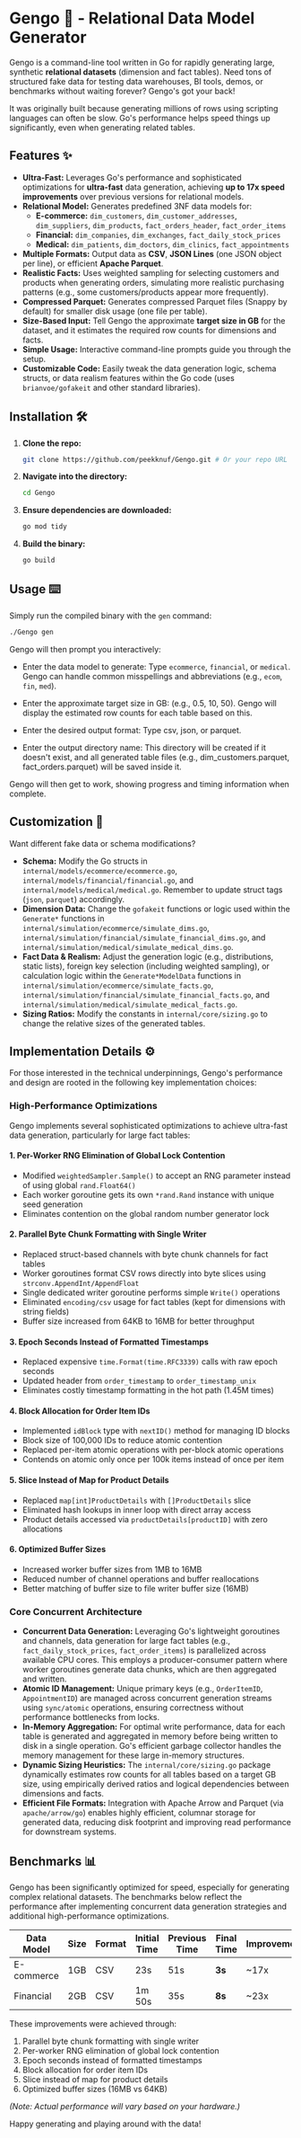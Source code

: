 # Gengo 🚀 - Relational Data Model Generator

Gengo is a command-line tool written in Go for rapidly generating large, synthetic **relational datasets** (dimension and fact tables). Need tons of structured fake data for testing data warehouses, BI tools, demos, or benchmarks without waiting forever? Gengo's got your back!

It was originally built because generating millions of rows using scripting languages can often be slow. Go's performance helps speed things up significantly, even when generating related tables.

## Features ✨

- **Ultra-Fast:** Leverages Go's performance and sophisticated optimizations for **ultra-fast** data generation, achieving **up to 17x speed improvements** over previous versions for relational models.
- **Relational Model:** Generates predefined 3NF data models for:
    - **E-commerce:** `dim_customers`, `dim_customer_addresses`, `dim_suppliers`, `dim_products`, `fact_orders_header`, `fact_order_items`
    - **Financial:** `dim_companies`, `dim_exchanges`, `fact_daily_stock_prices`
    - **Medical:** `dim_patients`, `dim_doctors`, `dim_clinics`, `fact_appointments`
- **Multiple Formats:** Output data as **CSV**, **JSON Lines** (one JSON object per line), or efficient **Apache Parquet**.
- **Realistic Facts:** Uses weighted sampling for selecting customers and products when generating orders, simulating more realistic purchasing patterns (e.g., some customers/products appear more frequently).
- **Compressed Parquet:** Generates compressed Parquet files (Snappy by default) for smaller disk usage (one file per table).
- **Size-Based Input:** Tell Gengo the approximate **target size in GB** for the dataset, and it estimates the required row counts for dimensions and facts.
- **Simple Usage:** Interactive command-line prompts guide you through the setup.
- **Customizable Code:** Easily tweak the data generation logic, schema structs, or data realism features within the Go code (uses `brianvoe/gofakeit` and other standard libraries).

## Installation 🛠️

1. **Clone the repo:**

   ```bash
   git clone https://github.com/peekknuf/Gengo.git # Or your repo URL
   ```

2. **Navigate into the directory:**

   ```bash
   cd Gengo
   ```

3. **Ensure dependencies are downloaded:**

   ```bash
   go mod tidy
   ```

4. **Build the binary:**

   ```bash
   go build
   ```

## Usage ⌨️

Simply run the compiled binary with the `gen` command:

```bash
./Gengo gen
```

Gengo will then prompt you interactively:

- Enter the data model to generate: Type `ecommerce`, `financial`, or `medical`. Gengo can handle common misspellings and abbreviations (e.g., `ecom`, `fin`, `med`).

- Enter the approximate target size in GB: (e.g., 0.5, 10, 50). Gengo will display the estimated row counts for each table based on this.

- Enter the desired output format: Type csv, json, or parquet.

- Enter the output directory name: This directory will be created if it doesn't exist, and all generated table files (e.g., dim_customers.parquet, fact_orders.parquet) will be saved inside it.

Gengo will then get to work, showing progress and timing information when complete.

## Customization 🎨

Want different fake data or schema modifications?

- **Schema:** Modify the Go structs in `internal/models/ecommerce/ecommerce.go`, `internal/models/financial/financial.go`, and `internal/models/medical/medical.go`. Remember to update struct tags (`json`, `parquet`) accordingly.
- **Dimension Data:** Change the `gofakeit` functions or logic used within the `Generate*` functions in `internal/simulation/ecommerce/simulate_dims.go`, `internal/simulation/financial/simulate_financial_dims.go`, and `internal/simulation/medical/simulate_medical_dims.go`.
- **Fact Data & Realism:** Adjust the generation logic (e.g., distributions, static lists), foreign key selection (including weighted sampling), or calculation logic within the `Generate*ModelData` functions in `internal/simulation/ecommerce/simulate_facts.go`, `internal/simulation/financial/simulate_financial_facts.go`, and `internal/simulation/medical/simulate_medical_facts.go`.
- **Sizing Ratios:** Modify the constants in `internal/core/sizing.go` to change the relative sizes of the generated tables.

## Implementation Details ⚙️

For those interested in the technical underpinnings, Gengo's performance and design are rooted in the following key implementation choices:

### High-Performance Optimizations

Gengo implements several sophisticated optimizations to achieve ultra-fast data generation, particularly for large fact tables:

#### 1. Per-Worker RNG Elimination of Global Lock Contention
- Modified `weightedSampler.Sample()` to accept an RNG parameter instead of using global `rand.Float64()`
- Each worker goroutine gets its own `*rand.Rand` instance with unique seed generation
- Eliminates contention on the global random number generator lock

#### 2. Parallel Byte Chunk Formatting with Single Writer
- Replaced struct-based channels with byte chunk channels for fact tables
- Worker goroutines format CSV rows directly into byte slices using `strconv.AppendInt/AppendFloat`
- Single dedicated writer goroutine performs simple `Write()` operations
- Eliminated `encoding/csv` usage for fact tables (kept for dimensions with string fields)
- Buffer size increased from 64KB to 16MB for better throughput

#### 3. Epoch Seconds Instead of Formatted Timestamps
- Replaced expensive `time.Format(time.RFC3339)` calls with raw epoch seconds
- Updated header from `order_timestamp` to `order_timestamp_unix`
- Eliminates costly timestamp formatting in the hot path (1.45M times)

#### 4. Block Allocation for Order Item IDs
- Implemented `idBlock` type with `nextID()` method for managing ID blocks
- Block size of 100,000 IDs to reduce atomic contention
- Replaced per-item atomic operations with per-block atomic operations
- Contends on atomic only once per 100k items instead of once per item

#### 5. Slice Instead of Map for Product Details
- Replaced `map[int]ProductDetails` with `[]ProductDetails` slice
- Eliminated hash lookups in inner loop with direct array access
- Product details accessed via `productDetails[productID]` with zero allocations

#### 6. Optimized Buffer Sizes
- Increased worker buffer sizes from 1MB to 16MB
- Reduced number of channel operations and buffer reallocations
- Better matching of buffer size to file writer buffer size (16MB)

### Core Concurrent Architecture

- **Concurrent Data Generation:** Leveraging Go's lightweight goroutines and channels, data generation for large fact tables (e.g., `fact_daily_stock_prices`, `fact_order_items`) is parallelized across available CPU cores. This employs a producer-consumer pattern where worker goroutines generate data chunks, which are then aggregated and written.
- **Atomic ID Management:** Unique primary keys (e.g., `OrderItemID`, `AppointmentID`) are managed across concurrent generation streams using `sync/atomic` operations, ensuring correctness without performance bottlenecks from locks.
- **In-Memory Aggregation:** For optimal write performance, data for each table is generated and aggregated in memory before being written to disk in a single operation. Go's efficient garbage collector handles the memory management for these large in-memory structures.
- **Dynamic Sizing Heuristics:** The `internal/core/sizing.go` package dynamically estimates row counts for all tables based on a target GB size, using empirically derived ratios and logical dependencies between dimensions and facts.
- **Efficient File Formats:** Integration with Apache Arrow and Parquet (via `apache/arrow/go`) enables highly efficient, columnar storage for generated data, reducing disk footprint and improving read performance for downstream systems.

## Benchmarks 📊

Gengo has been significantly optimized for speed, especially for generating complex relational datasets. The benchmarks below reflect the performance after implementing concurrent data generation strategies and additional high-performance optimizations.

| Data Model          | Size | Format | Initial Time | Previous Time | Final Time | Improvement |
| ------------------- | ---- | ------ | ------------ | ------------- | ---------- | ----------- |
| E-commerce          | 1GB  | CSV    | 23s          | 51s           | **3s**     | ~17x        |
| Financial           | 2GB  | CSV    | 1m 50s       | 35s           | **8s**     | ~23x        |

These improvements were achieved through:
1. Parallel byte chunk formatting with single writer
2. Per-worker RNG elimination of global lock contention
3. Epoch seconds instead of formatted timestamps
4. Block allocation for order item IDs
5. Slice instead of map for product details
6. Optimized buffer sizes (16MB vs 64KB)

_(Note: Actual performance will vary based on your hardware.)_

Happy generating and playing around with the data!
